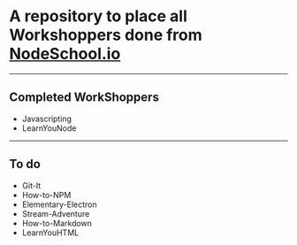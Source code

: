 <h1>A repository to place all Workshoppers done from <a href="https://nodeschool.io/#workshoppers">NodeSchool.io</a></h1>

<hr />

<h2>Completed WorkShoppers</h2>
<ul>
  <li>Javascripting</li>
  <li>LearnYouNode</li>
</ul>

<hr />

<h2>To do</h2>
<ul>
  <li>Git-It</li>
  <li>How-to-NPM</li>
  <li>Elementary-Electron</li>
  <li>Stream-Adventure</li>
  <li>How-to-Markdown</li>
  <li>LearnYouHTML</li>
</ul>
